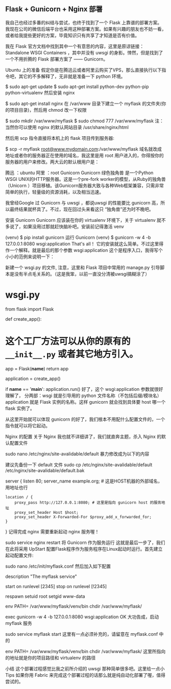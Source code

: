## Flask + Gunicorn + Nginx 部署


我自己也经过多番的纠结与尝试，也终于找到了一个 Flask 上靠谱的部署方案。我现在公司的微信后端平台也采用这种部署方案。如果有兴趣的朋友也不妨一看，或者给我提些更好的方案，毕竟知识只有共享了才知道是否有价值。

我在 Flask 官方文档中找到其中一个有意思的内容，这里是原谅链接：Standalone WSGI Containers ，其中并没有 uwsgi 的身影。悻然，但是找到了一个不用折腾的 Flask 部署方案了 —— Gunicorn。

Ubuntu 上的准备
假定你是在腾迅云或者阿里云购买了VPS，那么直接执行以下指令吧，其它的不多解释了，无非就是准备一下 python 环境。

$ sudo apt-get update
$ sudo apt-get install python-dev python-pip python-virtualenv
然后安装 nginx

$ sudo apt-get install nginx
在 /var/www 目录下建立一个 myflask 的文件夹(你的项目目录)，然后用 chmod 改一下权限

$ sudo mkdir /var/www/myflask
$ sudo chmod 777 /var/www/myflask
注：当然你可以使用 nginx 的默认网站目录 /usr/share/nginx/html

然后用 scp 指令直接将本机上的 flask 项目传到服务器:

$ scp -r myflask root@www.mydomain.com:/var/www/myflask
域名就改成地址或者你的服务器正在使用的域名，我这里是用 root 用户进入的，你得按你的服务器的用户来修改。两大云的默认根用户是：

腾迅 ：ubuntu
阿里 ：root
Gunicorn
Gunicorn 绿色独角兽 是一个Python WSGI UNIX的HTTP服务器。这是一个pre-fork worker的模型，从Ruby的独角兽（Unicorn ）项目移植。该Gunicorn服务器大致与各种Web框架兼容，只需非常简单的执行，轻量级的资源消耗，以及相当迅速。

我曾经Google 过 Gunicorn 与 uwsgi ，都说uwsgi 的性能要比 gunicorn 高，所以最终结果就杯具了。不过，现在回过头来看这只 “独角兽”还为时不晚吧。

安装 Gunicorn
Gunicorn 应该装在你的 virtualenv 环境下，关于 virtualenv 就不多说了，如果没用过那就赶快脑补吧。安装前记得激活 venv

(venv) $ pip install gunicorn
运行 Gunicorn
(venv) $ gunicorn -w 4 -b 127.0.0.1:8080 wsgi:application
That's all！ 它的安装就这么简单。不过这里得作一个解释。就是最后的那个参数 wsgi:application 这个是程序入口，我得写个小小的范例来说明一下：

新建一个 wsgi.py 的文件, 注意，这里和 Flask 项目中常用的 manage.py 引导脚本是没有半点毛关系的。（这是我笨，以前一直没分清被uwsgi搞糊涂了）

# wsgi.py

from flask import Flask

def create_app():
  # 这个工厂方法可以从你的原有的 `__init__.py` 或者其它地方引入。
  app = Flask(__name__)
  return app

application = create_app()

if __name__ == '__main__':
    application.run()
好了，这个 wsgi:application 参数就很好理解了， 分两部：wsgi 就是引导用的 python 文件名称（不包括后缀/模块名）application 就是 Flask 实例的名称。这样 gunicorn 就会找到具体要 host 哪一个 flask 实例了。

从这里开始就可以体现 gunicorn 的好了，我们根本不用配什么配置文件的，一个指令就可以将它起动。

Nginx 的配置
关于 Nginx 我也就不详细讲了，我们就直奔主题，杀入 Nginx 的默认配置文件

sudo nano /etc/nginx/site-avalidable/default
暴力修改成为以下的内容

建议先备份一下 default 文件
sudo cp /etc/nginx/site-avalidable/default /etc/nginx/site-avalidable/default.bak

server {
    listen 80;
    server_name example.org; # 这是HOST机器的外部域名，用地址也行

    location / {
        proxy_pass http://127.0.0.1:8080; # 这里是指向 gunicorn host 的服务地址
        proxy_set_header Host $host;
        proxy_set_header X-Forwarded-For $proxy_add_x_forwarded_for;
    }

  }
记得完成 nginx 需要重新起动 nginx 服务喔！

sudo service nginx restart
将 Gunicorn 作为服务运行
这就是最后一步了，我们在此将采用 UpStart 配置Flask程序作为服务程序在Linux起动时运行。首先建立起动配置文件:

sudo nano /etc/init/myflask.conf
然后加入如下配置

description "The myflask service"

start on runlevel [2345]
stop on runlevel [!2345]


respawn
setuid root
setgid www-data

env PATH= /var/www/myflask/venv/bin
chdir /var/www/myflask/

exec gunicorn -w 4 -b 127.0.0.1:8080 wsgi:application
OK 大功告成，启动 myflask 服务

sudo service myflask start
这里有一点必须补充的，请留意在 myflask.conf 中的

env PATH= /var/www/myflask/venv/bin
chdir /var/www/myflask/
这里所指向的地址就是你的项目路径和 virtualenv 的路径

小结
这个部署过程感觉比我之前所介绍的 uwsgi 那种简单很多吧。这里给一点小 Tips 如果你用 Fabric 来完成这个部署过程的话那么就是纯自动化部署了喔，值得尝试的。